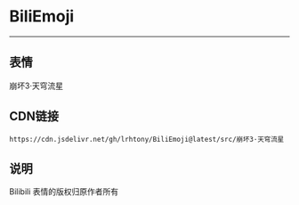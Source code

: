 
# BiliEmoji
---
## 表情
崩坏3·天穹流星
## CDN链接
```
https://cdn.jsdelivr.net/gh/lrhtony/BiliEmoji@latest/src/崩坏3·天穹流星
```
## 说明
Bilibili 表情的版权归原作者所有
